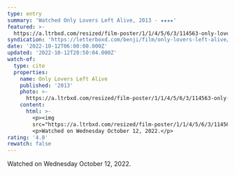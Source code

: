 ```yaml
---
type: entry
summary: 'Watched Only Lovers Left Alive, 2013 - ★★★★'
featured: >-
  https://a.ltrbxd.com/resized/film-poster/1/1/4/5/6/3/114563-only-lovers-left-alive-0-600-0-900-crop.jpg?v=d6151d5d18
syndication: 'https://letterboxd.com/benji/film/only-lovers-left-alive/'
date: '2022-10-12T06:00:00.000Z'
updated: '2022-10-12T20:50:04.000Z'
watch-of:
  type: cite
  properties:
    name: Only Lovers Left Alive
    published: '2013'
    photo: >-
      https://a.ltrbxd.com/resized/film-poster/1/1/4/5/6/3/114563-only-lovers-left-alive-0-600-0-900-crop.jpg?v=d6151d5d18
    content:
      html: >-
        <p><img
        src="https://a.ltrbxd.com/resized/film-poster/1/1/4/5/6/3/114563-only-lovers-left-alive-0-600-0-900-crop.jpg?v=d6151d5d18"/></p>
        <p>Watched on Wednesday October 12, 2022.</p>
rating: '4.0'
rewatch: false
---
```

Watched on Wednesday October 12, 2022.
